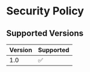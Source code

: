 # Security Policy

## Supported Versions
| Version | Supported          |
| ------- | ------------------ |
| 1.0     | :white_check_mark: |
